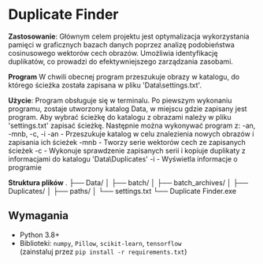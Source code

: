 # Duplicate Finder

**Zastosowanie**: Głównym celem projektu jest optymalizacja wykorzystania pamięci w graficznych bazach danych poprzez analizę podobieństwa cosinusowego wektorów cech obrazów. Umożliwia identyfikację duplikatów, co prowadzi do efektywniejszego zarządzania zasobami.

**Program** W chwili obecnej program przeszukuje obrazy w katalogu, do którego ścieżka została zapisana w pliku 'Data\settings.txt'. 

**Użycie**: Program obsługuje się w terminalu. Po piewszym wykonaniu programu, zostaje utworzony katalog Data, w miejscu gdzie zapisany jest program. Aby wybrać ścieżkę do katalogu z obrazami należy w pliku 'settings.txt' zapisać ścieżkę.
Następnie można wykonywać program z: -an, -mnb, -c, -i
-an - Przeszukuje katalog w celu znalezienia nowych obrazów i zapisania ich ścieżek
-mnb - Tworzy serie wektorów cech ze zapisanych ścieżek
-c - Wykonuje sprawdzenie zapisanych serii i kopiuje duplikaty z informacjami do katalogu 'Data\Duplicates'
-i - Wyświetla informacje o programie

**Struktura plików**
.
├── Data/
│   ├── batch/
│   ├── batch_archives/
│   ├── Duplicates/
│   ├── paths/
│   └── settings.txt
└── Duplicate Finder.exe

## Wymagania
- Python 3.8+
- Biblioteki: `numpy`, `Pillow`, `scikit-learn`, `tensorflow`  
  (zainstaluj przez `pip install -r requirements.txt`)